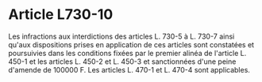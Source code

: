 # Article L730-10

Les infractions aux interdictions des articles L. 730-5 à L. 730-7 ainsi qu'aux dispositions prises en application de ces articles sont constatées et poursuivies dans les conditions fixées par le premier alinéa de l'article L. 450-1 et les articles L. 450-2 et L. 450-3 et sanctionnées d'une peine d'amende de 100000 F. Les articles L. 470-1 et L. 470-4 sont applicables.